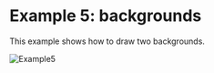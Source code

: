 # Example 5: backgrounds

This example shows how to draw two backgrounds.

![Example5](https://user-images.githubusercontent.com/6067824/202897041-6edb5f39-2308-4735-906c-1f002da5676e.png)
